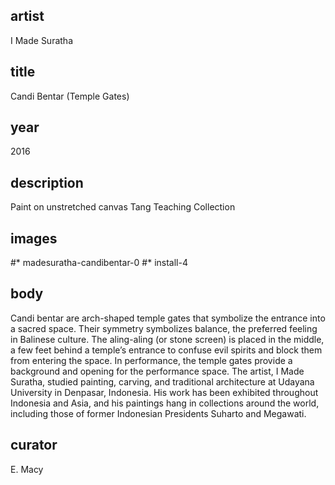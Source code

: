 ## artist
I Made Suratha 

## title
Candi Bentar (Temple Gates)

## year
2016 

## description
Paint on unstretched canvas 
Tang Teaching Collection 

## images
#* madesuratha-candibentar-0
#* install-4

## body
Candi bentar are arch-shaped temple gates that symbolize the entrance into a sacred space. Their symmetry symbolizes balance, the preferred feeling in Balinese culture. The aling-aling (or stone screen) is placed in the middle, a few feet behind a temple’s entrance to confuse evil spirits and block them from entering the space. In performance, the temple gates provide a background and opening for the performance space. The artist, I Made Suratha, studied painting, carving, and traditional architecture at Udayana University in Denpasar, Indonesia. His work has been exhibited throughout Indonesia and Asia, and his paintings hang in collections around the world, including those of former Indonesian Presidents Suharto and Megawati. 

## curator
E. Macy